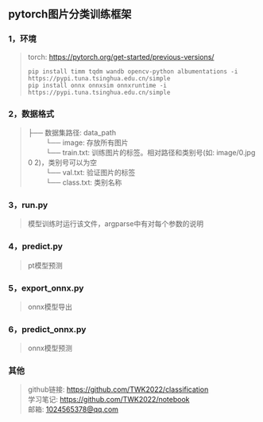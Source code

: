 ## pytorch图片分类训练框架
### 1，环境
>torch: https://pytorch.org/get-started/previous-versions/
>```
>pip install timm tqdm wandb opencv-python albumentations -i https://pypi.tuna.tsinghua.edu.cn/simple  
>pip install onnx onnxsim onnxruntime -i https://pypi.tuna.tsinghua.edu.cn/simple
>```
### 2，数据格式
>├── 数据集路径: data_path  
>&emsp; &emsp; └── image: 存放所有图片  
>&emsp; &emsp; └── train.txt: 训练图片的标签。相对路径和类别号(如: image/0.jpg 0 2)，类别号可以为空  
>&emsp; &emsp; └── val.txt: 验证图片的标签  
>&emsp; &emsp; └── class.txt: 类别名称
### 3，run.py
>模型训练时运行该文件，argparse中有对每个参数的说明
### 4，predict.py
>pt模型预测
### 5，export_onnx.py
>onnx模型导出
### 6，predict_onnx.py
>onnx模型预测
### 其他
>github链接: https://github.com/TWK2022/classification  
>学习笔记: https://github.com/TWK2022/notebook  
>邮箱: 1024565378@qq.com

